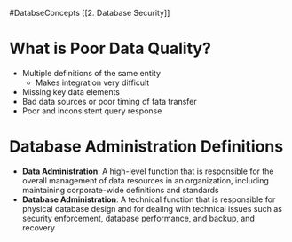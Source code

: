 #DatabseConcepts [[2. Database Security]]
# What is Poor Data Quality?
- Multiple definitions of the same entity 
	- Makes integration very difficult
- Missing key data elements
- Bad data sources or poor timing of fata transfer
- Poor and inconsistent query response

# Database Administration Definitions
- **Data Administration**: A high-level function that is responsible for the overall management of data resources in an organization, including maintaining corporate-wide definitions and standards
- **Database Administration**: A technical function that is responsible for physical database design and for dealing with technical issues such as security enforcement, database performance, and backup, and recovery
